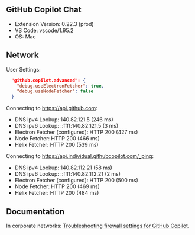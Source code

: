 ## GitHub Copilot Chat

- Extension Version: 0.22.3 (prod)
- VS Code: vscode/1.95.2
- OS: Mac

## Network

User Settings:
```json
  "github.copilot.advanced": {
    "debug.useElectronFetcher": true,
    "debug.useNodeFetcher": false
  }
```

Connecting to https://api.github.com:
- DNS ipv4 Lookup: 140.82.121.5 (246 ms)
- DNS ipv6 Lookup: ::ffff:140.82.121.5 (3 ms)
- Electron Fetcher (configured): HTTP 200 (427 ms)
- Node Fetcher: HTTP 200 (466 ms)
- Helix Fetcher: HTTP 200 (539 ms)

Connecting to https://api.individual.githubcopilot.com/_ping:
- DNS ipv4 Lookup: 140.82.112.21 (58 ms)
- DNS ipv6 Lookup: ::ffff:140.82.112.21 (2 ms)
- Electron Fetcher (configured): HTTP 200 (500 ms)
- Node Fetcher: HTTP 200 (469 ms)
- Helix Fetcher: HTTP 200 (484 ms)

## Documentation

In corporate networks: [Troubleshooting firewall settings for GitHub Copilot](https://docs.github.com/en/copilot/troubleshooting-github-copilot/troubleshooting-firewall-settings-for-github-copilot).